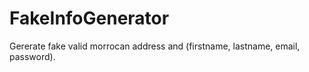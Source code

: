 # FakeInfoGenerator
Gererate fake valid morrocan address and (firstname, lastname, email, password).

